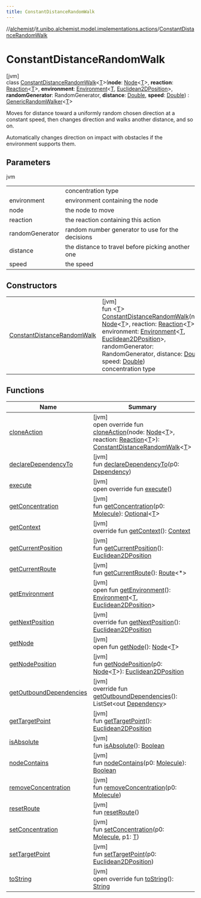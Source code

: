 ```yaml
---
title: ConstantDistanceRandomWalk
---
```

//[alchemist](../../../index.html)/[it.unibo.alchemist.model.implementations.actions](../index.html)/[ConstantDistanceRandomWalk](index.html)



# ConstantDistanceRandomWalk



[jvm]\
class [ConstantDistanceRandomWalk](index.html)<[T](index.html)>(**node**: [Node](../../it.unibo.alchemist.model.interfaces/-node/index.html)<[T](index.html)>, **reaction**: [Reaction](../../it.unibo.alchemist.model.interfaces/-reaction/index.html)<[T](index.html)>, **environment**: [Environment](../../it.unibo.alchemist.model.interfaces/-environment/index.html)<[T](index.html), [Euclidean2DPosition](../../it.unibo.alchemist.model.implementations.positions/-euclidean2-d-position/index.html)>, **randomGenerator**: RandomGenerator, **distance**: [Double](https://kotlinlang.org/api/latest/jvm/stdlib/kotlin/-double/index.html), **speed**: [Double](https://kotlinlang.org/api/latest/jvm/stdlib/kotlin/-double/index.html)) : [GenericRandomWalker](../-generic-random-walker/index.html)<[T](index.html)> 

Moves for distance toward a uniformly random chosen direction at a constant speed, then changes direction and walks another distance, and so on.



Automatically changes direction on impact with obstacles if the environment supports them.



## Parameters


jvm

| | |
|---|---|
|  | <T> concentration type |
| environment | environment containing the node |
| node | the node to move |
| reaction | the reaction containing this action |
| randomGenerator | random number generator to use for the decisions |
| distance | the distance to travel before picking another one |
| speed | the speed |



## Constructors


| | |
|---|---|
| [ConstantDistanceRandomWalk](-constant-distance-random-walk.html) | [jvm]<br>fun <[T](index.html)> [ConstantDistanceRandomWalk](-constant-distance-random-walk.html)(node: [Node](../../it.unibo.alchemist.model.interfaces/-node/index.html)<[T](index.html)>, reaction: [Reaction](../../it.unibo.alchemist.model.interfaces/-reaction/index.html)<[T](index.html)>, environment: [Environment](../../it.unibo.alchemist.model.interfaces/-environment/index.html)<[T](index.html), [Euclidean2DPosition](../../it.unibo.alchemist.model.implementations.positions/-euclidean2-d-position/index.html)>, randomGenerator: RandomGenerator, distance: [Double](https://kotlinlang.org/api/latest/jvm/stdlib/kotlin/-double/index.html), speed: [Double](https://kotlinlang.org/api/latest/jvm/stdlib/kotlin/-double/index.html))<br><T> concentration type |


## Functions


| Name | Summary |
|---|---|
| [cloneAction](clone-action.html) | [jvm]<br>open override fun [cloneAction](clone-action.html)(node: [Node](../../it.unibo.alchemist.model.interfaces/-node/index.html)<[T](index.html)>, reaction: [Reaction](../../it.unibo.alchemist.model.interfaces/-reaction/index.html)<[T](index.html)>): [ConstantDistanceRandomWalk](index.html)<[T](index.html)> |
| [declareDependencyTo](../-camera-see/index.html#1970369254%2FFunctions%2F-134779887) | [jvm]<br>fun [declareDependencyTo](../-camera-see/index.html#1970369254%2FFunctions%2F-134779887)(p0: [Dependency](../../it.unibo.alchemist.model.interfaces/-dependency/index.html)) |
| [execute](../-abstract-move-node/execute.html) | [jvm]<br>open override fun [execute](../-abstract-move-node/execute.html)() |
| [getConcentration](../-camera-see/index.html#-1328510210%2FFunctions%2F-134779887) | [jvm]<br>fun [getConcentration](../-camera-see/index.html#-1328510210%2FFunctions%2F-134779887)(p0: [Molecule](../../it.unibo.alchemist.model.interfaces/-molecule/index.html)): [Optional](https://docs.oracle.com/javase/8/docs/api/java/util/Optional.html)<[T](index.html)> |
| [getContext](../-abstract-move-node/get-context.html) | [jvm]<br>override fun [getContext](../-abstract-move-node/get-context.html)(): [Context](../../it.unibo.alchemist.model.interfaces/-context/index.html) |
| [getCurrentPosition](../-levy-walk/index.html#1706811851%2FFunctions%2F-134779887) | [jvm]<br>fun [getCurrentPosition](../-levy-walk/index.html#1706811851%2FFunctions%2F-134779887)(): [Euclidean2DPosition](../../it.unibo.alchemist.model.implementations.positions/-euclidean2-d-position/index.html) |
| [getCurrentRoute](../-levy-walk/index.html#-1147505500%2FFunctions%2F-134779887) | [jvm]<br>fun [getCurrentRoute](../-levy-walk/index.html#-1147505500%2FFunctions%2F-134779887)(): [Route](../../it.unibo.alchemist.model.interfaces/-route/index.html)<*> |
| [getEnvironment](../-levy-walk/index.html#-391547238%2FFunctions%2F-134779887) | [jvm]<br>open fun [getEnvironment](../-levy-walk/index.html#-391547238%2FFunctions%2F-134779887)(): [Environment](../../it.unibo.alchemist.model.interfaces/-environment/index.html)<[T](index.html), [Euclidean2DPosition](../../it.unibo.alchemist.model.implementations.positions/-euclidean2-d-position/index.html)> |
| [getNextPosition](../-abstract-configurable-move-node/get-next-position.html) | [jvm]<br>override fun [getNextPosition](../-abstract-configurable-move-node/get-next-position.html)(): [Euclidean2DPosition](../../it.unibo.alchemist.model.implementations.positions/-euclidean2-d-position/index.html) |
| [getNode](../-camera-see/index.html#-1981508984%2FFunctions%2F-134779887) | [jvm]<br>open fun [getNode](../-camera-see/index.html#-1981508984%2FFunctions%2F-134779887)(): [Node](../../it.unibo.alchemist.model.interfaces/-node/index.html)<[T](index.html)> |
| [getNodePosition](../-levy-walk/index.html#1299827309%2FFunctions%2F-134779887) | [jvm]<br>fun [getNodePosition](../-levy-walk/index.html#1299827309%2FFunctions%2F-134779887)(p0: [Node](../../it.unibo.alchemist.model.interfaces/-node/index.html)<[T](index.html)>): [Euclidean2DPosition](../../it.unibo.alchemist.model.implementations.positions/-euclidean2-d-position/index.html) |
| [getOutboundDependencies](../-abstract-action/get-outbound-dependencies.html) | [jvm]<br>override fun [getOutboundDependencies](../-abstract-action/get-outbound-dependencies.html)(): ListSet<out [Dependency](../../it.unibo.alchemist.model.interfaces/-dependency/index.html)> |
| [getTargetPoint](../-levy-walk/index.html#-1130383353%2FFunctions%2F-134779887) | [jvm]<br>fun [getTargetPoint](../-levy-walk/index.html#-1130383353%2FFunctions%2F-134779887)(): [Euclidean2DPosition](../../it.unibo.alchemist.model.implementations.positions/-euclidean2-d-position/index.html) |
| [isAbsolute](../-levy-walk/index.html#9650230%2FFunctions%2F-134779887) | [jvm]<br>fun [isAbsolute](../-levy-walk/index.html#9650230%2FFunctions%2F-134779887)(): [Boolean](https://kotlinlang.org/api/latest/jvm/stdlib/kotlin/-boolean/index.html) |
| [nodeContains](../-camera-see/index.html#1662898740%2FFunctions%2F-134779887) | [jvm]<br>fun [nodeContains](../-camera-see/index.html#1662898740%2FFunctions%2F-134779887)(p0: [Molecule](../../it.unibo.alchemist.model.interfaces/-molecule/index.html)): [Boolean](https://kotlinlang.org/api/latest/jvm/stdlib/kotlin/-boolean/index.html) |
| [removeConcentration](../-camera-see/index.html#-151459758%2FFunctions%2F-134779887) | [jvm]<br>fun [removeConcentration](../-camera-see/index.html#-151459758%2FFunctions%2F-134779887)(p0: [Molecule](../../it.unibo.alchemist.model.interfaces/-molecule/index.html)) |
| [resetRoute](../-levy-walk/index.html#1541249462%2FFunctions%2F-134779887) | [jvm]<br>fun [resetRoute](../-levy-walk/index.html#1541249462%2FFunctions%2F-134779887)() |
| [setConcentration](../-toggle-molecule-randomly/index.html#-330064727%2FFunctions%2F-134779887) | [jvm]<br>fun [setConcentration](../-toggle-molecule-randomly/index.html#-330064727%2FFunctions%2F-134779887)(p0: [Molecule](../../it.unibo.alchemist.model.interfaces/-molecule/index.html), p1: [T](index.html)) |
| [setTargetPoint](../-levy-walk/index.html#1485592096%2FFunctions%2F-134779887) | [jvm]<br>fun [setTargetPoint](../-levy-walk/index.html#1485592096%2FFunctions%2F-134779887)(p0: [Euclidean2DPosition](../../it.unibo.alchemist.model.implementations.positions/-euclidean2-d-position/index.html)) |
| [toString](../-abstract-action/to-string.html) | [jvm]<br>open override fun [toString](../-abstract-action/to-string.html)(): [String](https://kotlinlang.org/api/latest/jvm/stdlib/kotlin/-string/index.html) |

